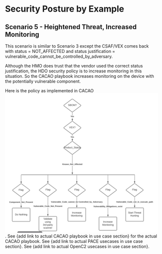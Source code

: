# Security Posture by Example

## Scenario 5 - Heightened Threat, Increased Monitoring
This scenario is similar to Scenario 3 except the CSAF/VEX comes back
with status = NOT_AFFECTED and status justification =
vulnerable_code_cannot_be_controlled_by_adversary.

Although the HMO does trust that the vendor
used the correct status justification,
the HDO security policy is to increase monitoring in this situation.
So the CACAO playbook increases monitoring on the device with the
potentially vulnerable component.

Here is the policy as implemented in CACAO
![policy](./IIID01.png).
See
{add link to actual CACAO playbook in use case section}
for the actual CACAO playbook.
See
{add link to actual PACE usecases in use case section}.
See
{add link to actual OpenC2 usecases in use case section}.
